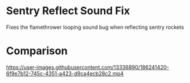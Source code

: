 # Sentry Reflect Sound Fix
Fixes the flamethrower looping sound bug when reflecting sentry rockets

# Comparison
https://user-images.githubusercontent.com/13336890/186241420-6f9e7b12-745c-4351-a423-d9ca4ecb28c2.mp4
